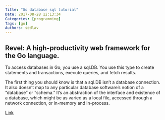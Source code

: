 ```yaml
---
Title: "Go database sql tutorial"
Date: 2017-08-28 12:13:34
Categories: [programming]
Tags: [go]
Authors: sedlav
---
```


## Revel: A high-productivity web framework for the Go language.

To access databases in Go, you use a sql.DB. You use this type to create statements and transactions, execute queries, and fetch results.

The first thing you should know is that a sql.DB isn’t a database connection. It also doesn’t map to any particular database software’s notion of a “database” or “schema.” It’s an abstraction of the interface and existence of a database, which might be as varied as a local file, accessed through a network connection, or in-memory and in-process.

[Link](http://go-database-sql.org/index.html)
